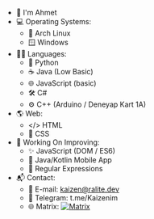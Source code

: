 * 👋 I'm Ahmet
* 💻 Operating Systems:
    * 🐧 Arch Linux
    * 🪟 Windows
* 👨‍💻 Languages:
    * 🐍 Python
    * ☕ Java (Low Basic)
    * 🌐 JavaScript (basic)
    * 🛠️ C#
    * ⚙️ C++ (Arduino / Deneyap Kart 1A)
* 🌎 Web:
    * </> HTML
    * 🎨 CSS
* 🚀 Working On Improving:
    * ✨ JavaScript (DOM / ES6)
    * 📱 Java/Kotlin Mobile App
    * 🤯 Regular Expressions
* 📬 Contact:
    * 📧 E-mail: kaizen@ralite.dev
    * 💬 Telegram: t.me/Kaizenim
    * 🌐 Matrix: [![Matrix](https://img.shields.io/badge/Matrix-%23000000.svg?style=for-the-badge&logo=matrix&logoColor=white)](https://matrix.to/#/@kaizennim:matrix.org)
